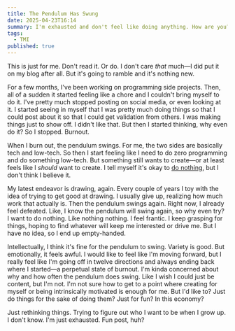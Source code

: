 ```yaml
---
title: The Pendulum Has Swung
date: 2025-04-23T16:14
summary: I'm exhausted and don't feel like doing anything. How are you?
tags:
  - TMI
published: true
---
```

This is just for me. Don't read it. Or do. I don't care _that_ much—I did put it on my blog after all. But it's going to ramble and it's nothing new.

For a few months, I've been working on programming side projects. Then, all of a sudden it started feeling like a chore and I couldn't bring myself to do it. I've pretty much stopped posting on social media, or even looking at it. I started seeing in myself that I was pretty much doing things so that I could post about it so that I could get validation from others. I was making things just to show off. I didn't like that. But then I started thinking, why even do it? So I stopped. Burnout.

When I burn out, the pendulum swings. For me, the two sides are basically tech and low-tech. So then I start feeling like I need to do zero programming and do something low-tech. But something still wants to create—or at least feels like I _should_ want to create. I tell myself it's okay to [do nothing](https://samwarnick.com/blog/do-nothing/), but I don't think I believe it.

My latest endeavor is drawing, again. Every couple of years I toy with the idea of trying to get good at drawing. I usually give up, realizing how much work that actually is. Then the pendulum swings again. Right now, I already feel defeated. Like, I know the pendulum will swing again, so why even try? I want to do nothing. Like nothing nothing. I feel frantic. I keep grasping for things, hoping to find whatever will keep me interested or drive me. But I have no idea, so I end up empty-handed.

Intellectually, I think it's fine for the pendulum to swing. Variety is good. But emotionally, it feels awful. I would like to feel like I'm moving forward, but I really feel like I'm going off in twelve directions and always ending back where I started—a perpetual state of burnout. I'm kinda concerned about why and how often the pendulum does swing. Like I wish I could just be content, but I'm not. I'm not sure how to get to a point where creating for myself or being intrinsically motivated is enough for me. But I'd like to? Just do things for the sake of doing them? Just for fun? In this economy?

Just rethinking things. Trying to figure out who I want to be when I grow up. I don't know. I'm just exhausted. Fun post, huh?
